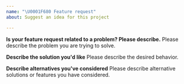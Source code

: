 ```yaml
---
name: "\U0001F680 Feature request"
about: Suggest an idea for this project

---
```


<!--
Thank you for suggesting an idea to make PlexMediaManager better.
Please fill in as much of the template below as you're able.
-->

**Is your feature request related to a problem? Please describe.**
Please describe the problem you are trying to solve.

**Describe the solution you'd like**
Please describe the desired behavior.

**Describe alternatives you've considered**
Please describe alternative solutions or features you have considered.